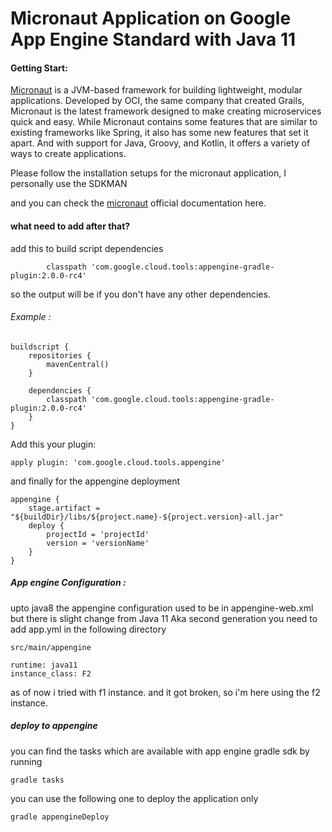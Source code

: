 # Micronaut Application on Google App Engine Standard with Java 11


#### Getting Start:

[Micronaut](https://www.baeldung.com/micronaut) is a JVM-based framework for building lightweight, modular applications. Developed by OCI, the same company that created Grails, Micronaut is the latest framework designed to make creating microservices quick and easy.
While Micronaut contains some features that are similar to existing frameworks like Spring, it also has some new features that set it apart. And with support for Java, Groovy, and Kotlin, it offers a variety of ways to create applications.

Please follow the installation setups for the micronaut application, I personally use the SDKMAN

and you can check the [micronaut](https://micronaut.io/) official documentation here.

#### what need to add after that?
add this to build script dependencies
```
        classpath 'com.google.cloud.tools:appengine-gradle-plugin:2.0.0-rc4'
```
so the output will be if you don't have any other dependencies.

###### Example :
```$xslt
buildscript {
    repositories {
        mavenCentral()
    }

    dependencies {
        classpath 'com.google.cloud.tools:appengine-gradle-plugin:2.0.0-rc4'
    }
}
```

Add this your plugin:

`apply plugin: 'com.google.cloud.tools.appengine'`

and finally for the appengine deployment
```$xslt
appengine {
    stage.artifact = "${buildDir}/libs/${project.name}-${project.version}-all.jar"
    deploy {
        projectId = 'projectId'
        version = 'versionName'
    }
}
```


##### App engine Configuration :

upto java8 the appengine configuration used to be in appengine-web.xml but there is slight change from 
Java 11 Aka second generation 
you need to add app.yml in the following directory

`src/main/appengine`

```
runtime: java11
instance_class: F2
```

as of now i tried with f1 instance. and it got broken, so i'm here using the f2 instance.

##### deploy to appengine
you can find the tasks which are available with app engine gradle sdk by running 

`gradle tasks`

you can use the following one to deploy the application only

`gradle appengineDeploy`


